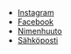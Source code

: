 - [Instagram](https://www.instagram.com/hekuma_mtb/)
- [Facebook](https://www.facebook.com/profile.php?id=61572812683322)
- [Nimenhuuto](https://hekumamtb.nimenhuuto.com)
- [Sähköposti](mailto:hekumamtb@gmail.com)
